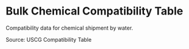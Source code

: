 # Bulk Chemical Compatibility Table
Compatibility data for chemical shipment by water. 

Source: USCG Compatibility Table


